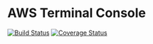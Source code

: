 # AWS Terminal Console

[![Build Status](https://travis-ci.org/yjpa7145/aws-terminal-console.svg?branch=master)](https://travis-ci.org/yjpa7145/aws-terminal-console)
[![Coverage Status](https://coveralls.io/repos/yjpa7145/aws-terminal-console/badge.svg?branch=)](https://coveralls.io/r/yjpa7145/aws-terminal-console?branch=master)
